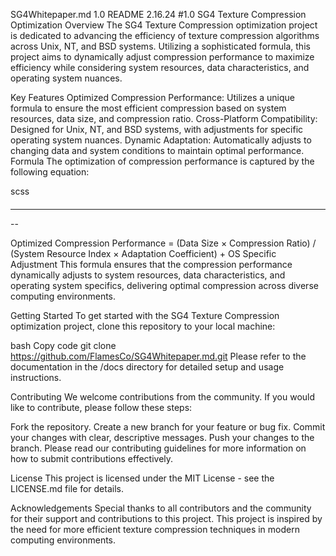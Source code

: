SG4Whitepaper.md
1.0 README 2.16.24 #1.0
SG4 Texture Compression Optimization
Overview
The SG4 Texture Compression optimization project is dedicated to advancing the efficiency of texture compression algorithms across Unix, NT, and BSD systems. Utilizing a sophisticated formula, this project aims to dynamically adjust compression performance to maximize efficiency while considering system resources, data characteristics, and operating system nuances.

Key Features
Optimized Compression Performance: Utilizes a unique formula to ensure the most efficient compression based on system resources, data size, and compression ratio.
Cross-Platform Compatibility: Designed for Unix, NT, and BSD systems, with adjustments for specific operating system nuances.
Dynamic Adaptation: Automatically adjusts to changing data and system conditions to maintain optimal performance.
Formula
The optimization of compression performance is captured by the following equation:

scss
####
---
--


Optimized Compression Performance = (Data Size × Compression Ratio) / (System Resource Index × Adaptation Coefficient) + OS Specific Adjustment
This formula ensures that the compression performance dynamically adjusts to system resources, data characteristics, and operating system specifics, delivering optimal compression across diverse computing environments.

Getting Started
To get started with the SG4 Texture Compression optimization project, clone this repository to your local machine:

bash
Copy code
git clone https://github.com/FlamesCo/SG4Whitepaper.md.git
Please refer to the documentation in the /docs directory for detailed setup and usage instructions.

Contributing
We welcome contributions from the community. If you would like to contribute, please follow these steps:

Fork the repository.
Create a new branch for your feature or bug fix.
Commit your changes with clear, descriptive messages.
Push your changes to the branch.
 Please read our contributing guidelines for more information on how to submit contributions effectively.

License
This project is licensed under the MIT License - see the LICENSE.md file for details.

Acknowledgements
Special thanks to all contributors and the community for their support and contributions to this project.
This project is inspired by the need for more efficient texture compression techniques in modern computing environments.
